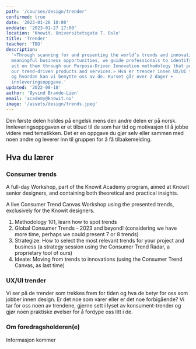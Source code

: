 ```yaml
---
path: '/courses/design/trender'
confirmed: true
date: '2023-01-26 10:00'
enddate: '2023-01-27 17:00'
location: 'Knowit. Universitetsgata 7. Oslo'
title: 'Trender'
teacher: 'TBD'
description:
  '«Through scanning for and presenting the world’s trends and innovations as
  meaningful business opportunities, we guide professionals to identify and
  act on them through our Purpose-Driven Innovation methodology that powers
  our trend-driven products and services.» Hva er trender innen UX/UI for tiden
  og hvordan kan vi benytte oss av de. Kurset går over 2 dager +
  innleveringsoppgave.'
updated: '2022-08-18'
author: 'Øyvind Brande-Lien'
email: 'academy@knowit.no'
image: '/assets/design/trends.jpeg'
---
```


Den første delen holdes på engelsk mens den andre delen er på norsk.
Innleveringsoppgaven er et tilbud til de som har tid og motivasjon til å jobbe
videre med tematikken. Det er en oppgave du gjør selv eller sammen med noen
andre og leverer inn til gruppen for å få tilbakemelding.

## Hva du lærer

### Consumer trends

A full-day Workshop, part of the Knowit Academy program, aimed at Knowit
senior designers, and containing both theoretical and practical insights.

A live Consumer Trend Canvas Workshop using the presented trends, exclusively
for the Knowit designers.
1) Methodology 101, learn how to spot trends
2) Global Consumer Trends - 2023 and beyond! (considering we have more time, perhaps we could present 7 or 8 trends)
3) Strategize: How to select the most relevant trends for your project and business (a strategy session using the Consumer Trend Radar, a proprietary tool of ours)
4) Ideate: Moving from trends to innovations (using the Consumer Trend Canvas, as last time)

### UX/UI trender

Vi ser på de trender som trekkes frem for tiden og hva de betyr for oss som
jobber innen design. Er det noe som varer eller er det noe forbigående? Vi tar
for oss noen av trendene, gjerne sett i lyset av konsument-trender og gjør
noen praktiske øvelser for å fordype oss litt i de.

### Om foredragsholderen(e)

Informasjon kommer
